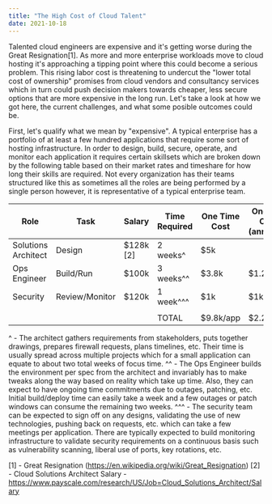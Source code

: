 ```yaml
---
title: "The High Cost of Cloud Talent"
date: 2021-10-18
---
```


Talented cloud engineers are expensive and it's getting worse during the Great Resignation[1]. As more and more enterprise workloads move to cloud hosting it's approaching a tipping point where this could become a serious problem. This rising labor cost is threatening to undercut the "lower total cost of ownership" promises from cloud vendors and consultancy services which in turn could push decision makers towards cheaper, less secure options that are more expensive in the long run. Let's take a look at how we got here, the current challenges, and what some posible outcomes could be.  

First, let's qualify what we mean by "expensive". A typical enterprise has a portfolio of at least a few hundred applications that require some sort of hosting infrastructure. In order to design, build, secure, operate, and monitor each application it requires certain skillsets which are broken down by the following table based on their market rates and timeshare for how long their skills are required. Not every organization has their teams structured like this as sometimes all the roles are being performed by a single person however, it is representative of a typical enterprise team. 

|        Role         |    Task        | Salary     | Time Required | One Time Cost | Ongoing Cost (annually) |
|---------------------|----------------|------------|---------------|---------------|-------------------------|
| Solutions Architect | Design         |  $128k [2] | 2 weeks^      | $5k           |                         |
| Ops Engineer        | Build/Run      |  $100k     | 3 weeks^^     | $3.8k         |  $1.2k                  |
| Security            | Review/Monitor |  $120k     | 1 week^^^     | $1k           |  $1k                    |
|                     |                |            |               |               |                         |
|                     |                |            |  TOTAL        | $9.8k/app     |  $2.2k/app              |

^ - The architect gathers requirements from stakeholders, puts together drawings, prepares firewall requests, plans timelines, etc. Their time is usually spread across multiple projects which for a small application can equate to about two total weeks of focus time. 
^^ - The Ops Engineer builds the environment per spec from the architect and invariably has to make tweaks along the way based on reality which take up time. Also, they can expect to have ongoing time commitments due to outages, patching, etc. Initial build/deploy time can easily take a week and a few outages or patch windows can consume the remaining two weeks. 
^^^ - The security team can be expected to sign off on any designs, validating the use of new technologies, pushing back on requests, etc. which can take a few meetings per application. There are typically expected to build  monitoring infrastructure to validate security requirements on a continuous basis such as vulnerability scanning, liberal use of ports, key rotations, etc.


[1] - Great Resignation (https://en.wikipedia.org/wiki/Great_Resignation)
[2] - Cloud Solutions Architect Salary - https://www.payscale.com/research/US/Job=Cloud_Solutions_Architect/Salary
